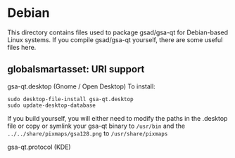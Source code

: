 
Debian
====================
This directory contains files used to package gsad/gsa-qt
for Debian-based Linux systems. If you compile gsad/gsa-qt yourself, there are some useful files here.

## globalsmartasset: URI support ##


gsa-qt.desktop  (Gnome / Open Desktop)
To install:

	sudo desktop-file-install gsa-qt.desktop
	sudo update-desktop-database

If you build yourself, you will either need to modify the paths in
the .desktop file or copy or symlink your gsa-qt binary to `/usr/bin`
and the `../../share/pixmaps/gsa128.png` to `/usr/share/pixmaps`

gsa-qt.protocol (KDE)

